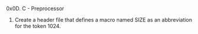 0x0D. C - Preprocessor

1. Create a header file that defines a macro named SIZE as an abbreviation for the token 1024.

